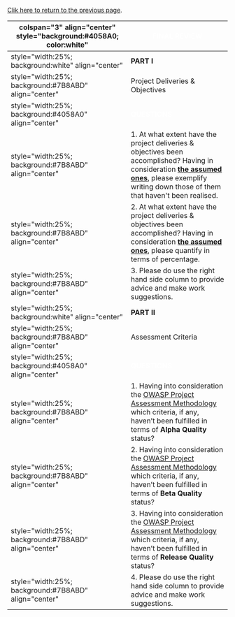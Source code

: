 [Clik here to return to the previous
page](Project_Information:template_Member_Pack "wikilink").

| colspan="3" align="center" style="background:\#4058A0; color:white" | <font color="white">**FINAL REVIEW**                                                                                                                                                                                                                                                                                                 |
| ------------------------------------------------------------------- | ------------------------------------------------------------------------------------------------------------------------------------------------------------------------------------------------------------------------------------------------------------------------------------------------------------------------------------ |
| style="width:25%; background:white" align="center"                  | **PART I**                                                                                                                                                                                                                                                                                                                           |
| style="width:25%; background:\#7B8ABD" align="center"               | Project Deliveries & Objectives                                                                                                                                                                                                                                                                                                      |
| style="width:25%; background:\#4058A0" align="center"               | <font color="white">**QUESTIONS**                                                                                                                                                                                                                                                                                                    |
| style="width:25%; background:\#7B8ABD" align="center"               | 1\. At what extent have the project deliveries & objectives been accomplished? Having in consideration [**the assumed ones**](OWASP_Summer_of_Code_2008_Applications#OWASP_Individual_&_Corporate_Member_Packs,_Conference_Attendee_Packs_Brief "wikilink"), please exemplify writing down those of them that haven't been realised. |
| style="width:25%; background:\#7B8ABD" align="center"               | 2\. At what extent have the project deliveries & objectives been accomplished? Having in consideration [**the assumed ones**](OWASP_Summer_of_Code_2008_Applications#OWASP_Individual_&_Corporate_Member_Packs,_Conference_Attendee_Packs_Brief "wikilink"), please quantify in terms of percentage.                                 |
| style="width:25%; background:\#7B8ABD" align="center"               | 3\. Please do use the right hand side column to provide advice and make work suggestions.                                                                                                                                                                                                                                            |
| style="width:25%; background:white" align="center"                  | **PART II**                                                                                                                                                                                                                                                                                                                          |
| style="width:25%; background:\#7B8ABD" align="center"               | Assessment Criteria                                                                                                                                                                                                                                                                                                                  |
| style="width:25%; background:\#4058A0" align="center"               | <font color="white">**QUESTIONS**                                                                                                                                                                                                                                                                                                    |
| style="width:25%; background:\#7B8ABD" align="center"               | 1\. Having into consideration the [OWASP Project Assessment Methodology](:Category:OWASP_Project_Assessment "wikilink") which criteria, if any, haven’t been fulfilled in terms of **Alpha Quality** status?                                                                                                                         |
| style="width:25%; background:\#7B8ABD" align="center"               | 2\. Having into consideration the [OWASP Project Assessment Methodology](:Category:OWASP_Project_Assessment "wikilink") which criteria, if any, haven’t been fulfilled in terms of **Beta Quality** status?                                                                                                                          |
| style="width:25%; background:\#7B8ABD" align="center"               | 3\. Having into consideration the [OWASP Project Assessment Methodology](:Category:OWASP_Project_Assessment "wikilink") which criteria, if any, haven’t been fulfilled in terms of **Release Quality** status?                                                                                                                       |
| style="width:25%; background:\#7B8ABD" align="center"               | 4\. Please do use the right hand side column to provide advice and make work suggestions.                                                                                                                                                                                                                                            |